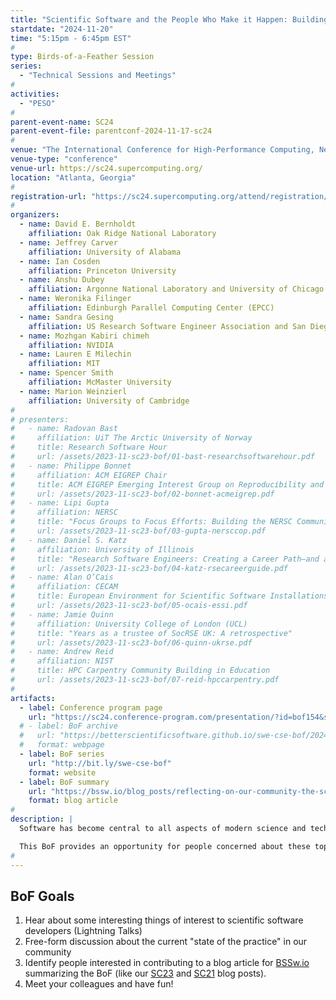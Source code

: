 ```yaml
---
title: "Scientific Software and the People Who Make it Happen: Building Communities of Practice"
startdate: "2024-11-20"
time: "5:15pm - 6:45pm EST"
#
type: Birds-of-a-Feather Session 
series: 
  - "Technical Sessions and Meetings"
#
activities:
  - "PESO"
#
parent-event-name: SC24
parent-event-file: parentconf-2024-11-17-sc24
#
venue: "The International Conference for High-Performance Computing, Networking, Storage, and Analysis (SC24)"
venue-type: "conference"
venue-url: https://sc24.supercomputing.org/
location: "Atlanta, Georgia"
#
registration-url: "https://sc24.supercomputing.org/attend/registration/"
#
organizers:
  - name: David E. Bernholdt	
    affiliation: Oak Ridge National Laboratory
  - name: Jeffrey Carver
    affiliation: University of Alabama
  - name: Ian Cosden
    affiliation: Princeton University
  - name: Anshu Dubey
    affiliation: Argonne National Laboratory and University of Chicago
  - name: Weronika Filinger
    affiliation: Edinburgh Parallel Computing Center (EPCC)
  - name: Sandra Gesing
    affiliation: US Research Software Engineer Association and San Diego Supercomputer Center
  - name: Mozhgan Kabiri chimeh	
    affiliation: NVIDIA
  - name: Lauren E Milechin	
    affiliation: MIT
  - name: Spencer Smith
    affiliation: McMaster University
  - name: Marion Weinzierl
    affiliation: University of Cambridge
#
# presenters:
#   - name: Radovan Bast	
#     affiliation: UiT The Arctic University of Norway
#     title: Research Software Hour
#     url: /assets/2023-11-sc23-bof/01-bast-researchsoftwarehour.pdf
#   - name: Philippe Bonnet	
#     affiliation: ACM EIGREP Chair
#     title: ACM EIGREP Emerging Interest Group on Reproducibility and Replicability
#     url: /assets/2023-11-sc23-bof/02-bonnet-acmeigrep.pdf
#   - name: Lipi Gupta	
#     affiliation: NERSC
#     title: "Focus Groups to Focus Efforts: Building the NERSC Community of Practice"
#     url: /assets/2023-11-sc23-bof/03-gupta-nersccop.pdf
#   - name: Daniel S. Katz	
#     affiliation: University of Illinois
#     title: "Research Software Engineers: Creating a Career Path—and a Career"
#     url: /assets/2023-11-sc23-bof/04-katz-rsecareerguide.pdf
#   - name: Alan O’Cais	
#     affiliation: CECAM
#     title: European Environment for Scientific Software Installations (EESSI)
#     url: /assets/2023-11-sc23-bof/05-ocais-essi.pdf
#   - name: Jamie Quinn	
#     affiliation: University College of London (UCL)
#     title: "Years as a trustee of SocRSE UK: A retrospective"
#     url: /assets/2023-11-sc23-bof/06-quinn-ukrse.pdf
#   - name: Andrew Reid	
#     affiliation: NIST
#     title: HPC Carpentry Community Building in Education
#     url: /assets/2023-11-sc23-bof/07-reid-hpccarpentry.pdf
#
artifacts:
  - label: Conference program page
    url: "https://sc24.conference-program.com/presentation/?id=bof154&sess=sess659"
  # - label: BoF archive
  #   url: "https://betterscientificsoftware.github.io/swe-cse-bof/2024-11-sc24-bof"
  #   format: webpage
  - label: BoF series
    url: "http://bit.ly/swe-cse-bof"
    format: website
  - label: BoF summary
    url: "https://bssw.io/blog_posts/reflecting-on-our-community-the-sc24-bof-on-scientific-software-and-the-people-who-make-it-happen-building-communities-of-practice"
    format: blog article
#
description: |
  Software has become central to all aspects of modern science and technology. Especially in high-performance computing (HPC) and computational science and engineering (CSE), it is becoming ever-larger and more complex while computer platforms evolve and become more diverse. Simultaneously, the teams behind the software are becoming larger, more technically diverse, and more geographically distributed.

  This BoF provides an opportunity for people concerned about these topics to share existing experiences and activities, discuss how we can improve on them, and share the results. Presentations and discussion notes will be made available at the BoF series website, <http://bit.ly/swe-cse-bof>.
#
---
```

## BoF Goals

1. Hear about some interesting things of interest to scientific software developers (Lightning Talks)
2. Free-form discussion about the current "state of the practice" in our community
3. Identify people interested in contributing to a blog article for [BSSw.io](https://bssw.io) summarizing the BoF (like our [SC23](https://bssw.io/blog_posts/reflecting-on-our-community-the-sc23-bof-on-scientific-software-and-the-people-who-make-it-happen-building-communities-of-practice) and [SC21](https://bssw.io/blog_posts/reflecting-on-our-community-the-sc21-bof-on-software-engineering-and-reuse-in-modeling-simulation-and-data-analytics-for-science-and-engineering) blog posts).
4. Meet your colleagues and have fun!

<!-- ## Agenda

| Time | Title (link to slides) | Speaker/Moderator | Affiliation
| -----|------------------------|-------------------|------------
| 5 min | **Introduction and Goals** | David E. Bernholdt | Oak Ridge National Laboratory
{% include agenda-lightning-talks time="3 min" presenters=page.presenters %}
| 54 min | **General Discussion** | David E. Bernholdt | Oak Ridge National Laboratory
| 10 min | **Blog Article Planning** | David E. Bernholdt | Oak Ridge National Laboratory

## Discussion Notes

We're writing a summary blog article for [Bssw.io](https://bssw.io/blog_posts).  We'll update here when it is published.

In the meantime, you can read the [notes](bof-notes). 
-->
